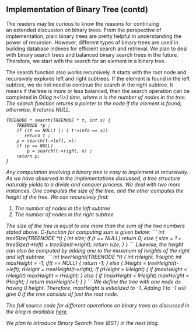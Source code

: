 ## Implementation of Binary Tree (contd)

The readers may be curious to know the reasons for continuing  
an extended discussion on binary trees. From the perspective of 
implementation, plain binary trees are pretty helpful in understanding the power
of recursion. However, different types of binary trees are used in 
building database indexes for efficient search and retrieval. 
We plan to deal with binary search trees and balanced binary
search trees in the future. Therefore, we start with the search for an element in a binary tree. 

The search function also works recursively. It starts with the root node and
recursively explores left and right subtrees. If the element is found in 
the left subtree, we do not need to continue the search in the right subtree. 
It means if the tree is more or less balanced, then the search operation can be 
completed in O(<i>log n<\i>) time, where <i>n</i> is the number of nodes in 
the tree. The search function returns a pointer to the node if the element
is found; otherwise, it returns NULL. 
```
TREENODE * search(TREENODE * t, int x) { 
    TREENODE *p ;
    if ((t == NULL) || ( t->info == x))
       return t ;
    p = search(t->left, x);
    if (p == NULL) 
        p = search(t->right, x) ;
    return p;
}
```

Any computation involving a binary tree is easy to implement in recursively. 
As we have observed in the implementations discussed, a tree structure naturally yields to a divide and conquer process. We deal with two
more instances. One computes the size of the tree, and the other computes 
the height of the tree. 
We can recursively find:
<ol>
   <li>The number of nodes in the left subtree</li>
   <li>The number of nodes in the right subtree</li>
</ol>
The size of the tree is equal to one more than the sum of the two numbers
stated above. C-function for computing sum is given below:
```
int treeSize(TREENODE *t) {
    int size;
    if (t == NULL) 
        return 0;
    else {
        size = 1 + treeSize(t->left) + treeSize(t->right);
        return size;
    }
}
```
Likewise, the height can also be computed by adding one to the maximum of heights 
of the right and left subtree. 
```
int treeHeight(TREENODE *t) {
   int rHeight, lHeight;
   int maxHeight = -1;
   if(t == NULL) {
     return -1; 
   } else {
      lHeight = treeHeight(t->left); 
      rHeight = treeHeight(t->right);
      if (rHeight > lHeight) {
          if (maxHeight < rHeight)
              maxHeight = rHeight; 
      } else {
          if (maxHeight < lHeight)
              maxHeight = lHeight; 
     }
     return maxHeight+1;
    }
}
```
We define the tree with one node as having 0 height. Therefore, <i>maxHeight</i>
is initialized to -1. Adding 1 to -1 will give 0 if the tree consists of 
just the root node. 

The full source code for different operations on binary trees as discussed in
the blog is available [here](../CODES/binaryTree.c). 

We plan to introduce Binary Search Tree (BST) in the next blog.
